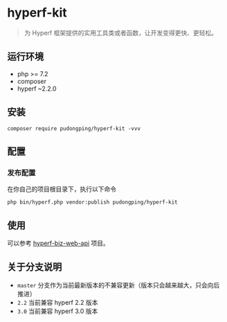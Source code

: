 # hyperf-kit

> 为 Hyperf 框架提供的实用工具类或者函数，让开发变得更快、更轻松。

## 运行环境

- php >= 7.2
- composer
- hyperf ~2.2.0

## 安装

```shell
composer require pudongping/hyperf-kit -vvv
```

## 配置

### 发布配置

在你自己的项目根目录下，执行以下命令

```shell
php bin/hyperf.php vendor:publish pudongping/hyperf-kit
```

## 使用

可以参考 [hyperf-biz-web-api](https://github.com/pudongping/hyperf-biz-web-api) 项目。

## 关于分支说明

- `master` 分支作为当前最新版本的不兼容更新（版本只会越来越大，只会向后推进）
- `2.2`  当前兼容 hyperf 2.2 版本
- `3.0` 当前兼容 hyperf 3.0 版本
